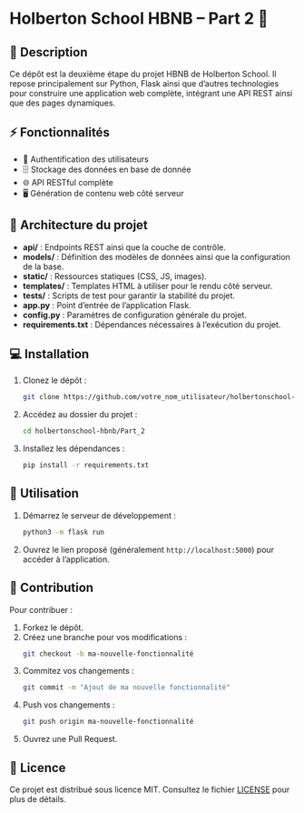 # Holberton School HBNB – Part 2 🚀

## 📝 Description
Ce dépôt est la deuxième étape du projet HBNB de Holberton School. Il repose principalement sur Python, Flask ainsi que d’autres technologies pour construire une application web complète, intégrant une API REST ainsi que des pages dynamiques.

## ⚡️ Fonctionnalités
- 🔐 Authentification des utilisateurs
- 🗄️ Stockage des données en base de donnée
- 🌐 API RESTful complète
- 🖥️ Génération de contenu web côté serveur

## 📁 Architecture du projet
- **api/** : Endpoints REST ainsi que la couche de contrôle.
- **models/** : Définition des modèles de données ainsi que la configuration de la base.
- **static/** : Ressources statiques (CSS, JS, images).
- **templates/** : Templates HTML à utiliser pour le rendu côté serveur.
- **tests/** : Scripts de test pour garantir la stabilité du projet.
- **app.py** : Point d’entrée de l’application Flask.
- **config.py** : Paramètres de configuration générale du projet.
- **requirements.txt** : Dépendances nécessaires à l’exécution du projet.

## 💻 Installation
1. Clonez le dépôt :
    ```bash
    git clone https://github.com/votre_nom_utilisateur/holbertonschool-hbnb.git
    ```
2. Accédez au dossier du projet :
    ```bash
    cd holbertonschool-hbnb/Part_2
    ```
3. Installez les dépendances :
    ```bash
    pip install -r requirements.txt
    ```

## 🚀 Utilisation
1. Démarrez le serveur de développement :
    ```bash
    python3 -m flask run
    ```
2. Ouvrez le lien proposé (généralement `http://localhost:5000`) pour accéder à l’application.

## 🤝 Contribution
Pour contribuer :
1. Forkez le dépôt.
2. Créez une branche pour vos modifications :
    ```bash
    git checkout -b ma-nouvelle-fonctionnalité
    ```
3. Commitez vos changements :
    ```bash
    git commit -m "Ajout de ma nouvelle fonctionnalité"
    ```
4. Push vos changements :
    ```bash
    git push origin ma-nouvelle-fonctionnalité
    ```
5. Ouvrez une Pull Request.

## 📜 Licence
Ce projet est distribué sous licence MIT. Consultez le fichier [LICENSE](../LICENSE) pour plus de détails.
